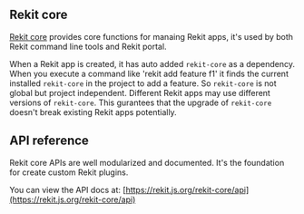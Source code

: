 ## Rekit core
[Rekit core](https://github.com/supnate/rekit-core) provides core functions for manaing Rekit apps, it's used by both Rekit command line tools and Rekit portal.

When a Rekit app is created, it has auto added `rekit-core` as a dependency. When you execute a command like 'rekit add feature f1' it finds the current installed `rekit-core` in the project to add a feature. So `rekit-core` is not global but project independent. Different Rekit apps may use different versions of `rekit-core`. This gurantees that the upgrade of `rekit-core` doesn't break existing Rekit apps potentially.

## API reference
Rekit core APIs are well modularized and documented. It's the foundation for create custom Rekit plugins.

You can view the API docs at: [https://rekit.js.org/rekit-core/api](https://rekit.js.org/rekit-core/api)

